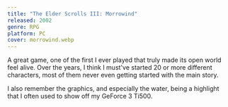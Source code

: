 ```yaml
---
title: "The Elder Scrolls III: Morrowind"
released: 2002
genre: RPG
platform: PC
cover: morrowind.webp
---
```


A great game, one of the first I ever played that truly made its open world feel alive. Over the years, I think I must've started 20 or more different characters, most of them never even getting started with the main story.

I also remember the graphics, and especially the water, being a highlight that I often used to show off my GeForce 3 Ti500.
